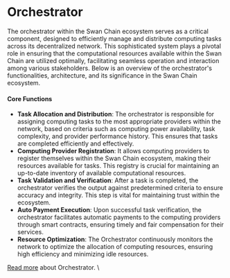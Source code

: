 # Orchestrator

The orchestrator within the Swan Chain ecosystem serves as a critical component, designed to efficiently manage and distribute computing tasks across its decentralized network. This sophisticated system plays a pivotal role in ensuring that the computational resources available within the Swan Chain are utilized optimally, facilitating seamless operation and interaction among various stakeholders. Below is an overview of the orchestrator's functionalities, architecture, and its significance in the Swan Chain ecosystem.

#### Core Functions

* **Task Allocation and Distribution**: The orchestrator is responsible for assigning computing tasks to the most appropriate providers within the network, based on criteria such as computing power availability, task complexity, and provider performance history. This ensures that tasks are completed efficiently and effectively.
* **Computing Provider Registration**: It allows computing providers to register themselves within the Swan Chain ecosystem, making their resources available for tasks. This registry is crucial for maintaining an up-to-date inventory of available computational resources.
* **Task Validation and Verification**: After a task is completed, the orchestrator verifies the output against predetermined criteria to ensure accuracy and integrity. This step is vital for maintaining trust within the ecosystem.
* **Auto Payment Execution**: Upon successful task verification, the orchestrator facilitates automatic payments to the computing providers through smart contracts, ensuring timely and fair compensation for their services.
* **Resource Optimization**: The Orchestrator continuously monitors the network to optimize the allocation of computing resources, ensuring high efficiency and minimizing idle resources.

[Read more](../../getting-started/protocol-stack/web3-task-auction.md) about Orchestrator. \
